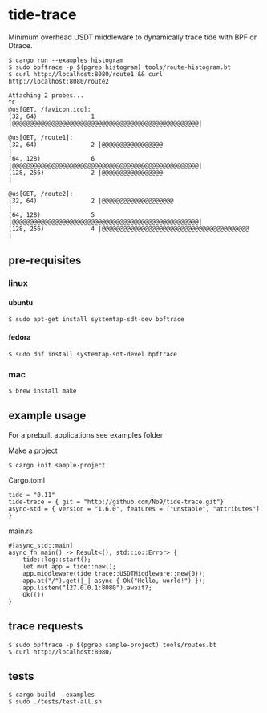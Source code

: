 # tide-trace

Minimum overhead USDT middleware to dynamically trace tide with BPF or Dtrace.

```
$ cargo run --examples histogram
$ sudo bpftrace -p $(pgrep histogram) tools/route-histogram.bt
$ curl http://localhost:8080/route1 && curl http://localhost:8080/route2

Attaching 2 probes...
^C
@us[GET, /favicon.ico]: 
[32, 64)               1 |@@@@@@@@@@@@@@@@@@@@@@@@@@@@@@@@@@@@@@@@@@@@@@@@@@@@|

@us[GET, /route1]: 
[32, 64)               2 |@@@@@@@@@@@@@@@@@                                   |
[64, 128)              6 |@@@@@@@@@@@@@@@@@@@@@@@@@@@@@@@@@@@@@@@@@@@@@@@@@@@@|
[128, 256)             2 |@@@@@@@@@@@@@@@@@                                   |

@us[GET, /route2]: 
[32, 64)               2 |@@@@@@@@@@@@@@@@@@@@                                |
[64, 128)              5 |@@@@@@@@@@@@@@@@@@@@@@@@@@@@@@@@@@@@@@@@@@@@@@@@@@@@|
[128, 256)             4 |@@@@@@@@@@@@@@@@@@@@@@@@@@@@@@@@@@@@@@@@@           |
```

## pre-requisites

### linux

#### ubuntu

```
$ sudo apt-get install systemtap-sdt-dev bpftrace
``` 

#### fedora

```
$ sudo dnf install systemtap-sdt-devel bpftrace
```

### mac

```
$ brew install make 
```

## example usage

For a prebuilt applications see examples folder


Make a project 
```
$ cargo init sample-project
```

Cargo.toml
```
tide = "0.11"
tide-trace = { git = "http://github.com/No9/tide-trace.git"}
async-std = { version = "1.6.0", features = ["unstable", "attributes"] }
```

main.rs
```
#[async_std::main]
async fn main() -> Result<(), std::io::Error> {
    tide::log::start();
    let mut app = tide::new();
    app.middleware(tide_trace::USDTMiddleware::new(0));
    app.at("/").get(|_| async { Ok("Hello, world!") });
    app.listen("127.0.0.1:8080").await?;
    Ok(())
}
```

## trace requests

```
$ sudo bpftrace -p $(pgrep sample-project) tools/routes.bt 
$ curl http://localhost:8080/
```

## tests 

```
$ cargo build --examples 
$ sudo ./tests/test-all.sh
```